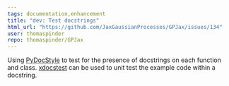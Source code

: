 ```yaml
---
tags: documentation,enhancement
title: "dev: Test docstrings"
html_url: "https://github.com/JaxGaussianProcesses/GPJax/issues/134"
user: thomaspinder
repo: thomaspinder/GPJax
---
```


Using [PyDocStyle](http://www.pydocstyle.org/en/stable/) to test for the presence of docstrings on each function and class. [xdocstest](https://github.com/Erotemic/xdoctest) can be used to unit test the example code within a docstring.